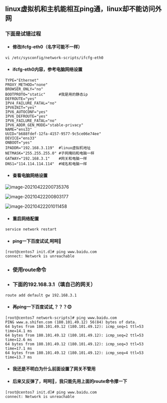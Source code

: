 ## linux虚拟机和主机能相互ping通，linux却不能访问外网

### 下面是试错过程

- #### 修改ifcfg-eth0（名字可能不一样）

```
vi /etc/sysconfig/network-scripts/ifcfg-eth0
```

- #### ifcfg-eth0内容，参考电脑网络设置

```
TYPE="Ethernet"
PROXY_METHOD="none"
BROWSER_ONLY="no"
BOOTPROTO="static"      #我是用的静态ip
DEFROUTE="yes"
IPV4_FAILURE_FATAL="no"
IPV6INIT="yes"
IPV6_AUTOCONF="yes"
IPV6_DEFROUTE="yes"
IPV6_FAILURE_FATAL="no"
IPV6_ADDR_GEN_MODE="stable-privacy"
NAME="ens33"
UUID="b688fdef-12fa-4157-9577-9c5ce06e74ee"
DEVICE="ens33"
ONBOOT="yes"
IPADDR="192.168.3.119"  #linux虚拟机地址
NETMASK="255.255.255.0" #子网掩码和电脑一样
GATWAY="192.168.3.1"    #网关和电脑一样
DNS1="114.114.114.114"  #域名和电脑一样
```

- #### 查看电脑网络设置

![image-20210422200735376](../Desktop/image-20210422200735376.png)

![image-20210422200803177](../Desktop/image-20210422200803177.png)

![image-20210422201011458](../Desktop/image-20210422201011458.png)

- #### 重启网络配置 

```
service network restart 
```



- #### ping一下百度试试,呵呵🙂

```
[root@centos7 init.d]# ping www.baidu.com
connect: Network is unreachable
```

- ### 使用route命令

- ### 下面的192.168.3.1（填自己的网关）

```
route add default gw 192.168.3.1
```

- #### 再ping一下百度试试,？？？😊

```
[root@centos7 network-scripts]# ping www.baidu.com
PING www.a.shifen.com (180.101.49.12) 56(84) bytes of data.
64 bytes from 180.101.49.12 (180.101.49.12): icmp_seq=1 ttl=53 time=14.1 ms
64 bytes from 180.101.49.12 (180.101.49.12): icmp_seq=2 ttl=53 time=12.6 ms
64 bytes from 180.101.49.12 (180.101.49.12): icmp_seq=3 ttl=53 time=17.1 ms
64 bytes from 180.101.49.12 (180.101.49.12): icmp_seq=4 ttl=53 time=13.7 ms
```

- #### 我还是不明白为什么前面设置了网关不管用

- #### 后来又反弹了，呵呵🙂，我只能先用上面的route命令撑一下

```
[root@centos7 init.d]# ping www.baidu.com
connect: Network is unreachable
```

